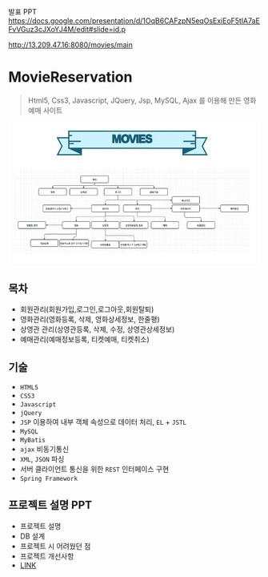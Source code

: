 
발표 PPT
https://docs.google.com/presentation/d/1OqB6CAFzpN5eqOsExiEoF5tlA7aEFvVGuz3cJXoYJ4M/edit#slide=id.p

http://13.209.47.16:8080/movies/main


# MovieReservation
> Html5, Css3, Javascript, JQuery, Jsp, MySQL, Ajax 를 이용해 만든 영화예매 사이트
<img src="ProjectFlow.jpg">


## 목차
* 회원관리(회원가입,로그인,로그아웃,회원탈퇴)
* 영화관리(영화등록, 삭제, 영화상세정보, 한줄평)
* 상영관 관리(상영관등록, 삭제, 수정, 상영관상세정보)
* 예매관리(예매정보등록, 티켓예매, 티켓취소)


## 기술 
* `HTML5`
* `CSS3`
* `Javascript`
* `jQuery`
* `JSP` 이용하여 내부 객체 속성으로 데이터 처리, `EL` + `JSTL`
* `MySQL`
* `MyBatis`
* `ajax` 비동기통신
* `XML`, `JSON` 파싱
* 서버 클라이언트 통신을 위한 `REST` 인터페이스 구현
* `Spring Framework`


## 프로젝트 설명 PPT 
* 프로젝트 설명
* DB 설계
* 프로젝트 시 어려웠던 점
* 프로젝트 개선사항
* [LINK](https://docs.google.com/presentation/d/1OqB6CAFzpN5eqOsExiEoF5tlA7aEFvVGuz3cJXoYJ4M/edit#slide=id.p)

